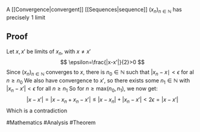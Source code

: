 A [[Convergence|convergent]] [[Sequences|sequence]] $(x_{n})_{n\in\mathbb{N}}$ has precisely $\hspace{0pt}1$ limit
## Proof
Let $x,x'$ be limits of $x_{n}$, with $x\neq x'$
$$
\epsilon=\frac{|x-x'|}{2}>0
$$
Since $(x_{n})_{n\in\mathbb{N}}$ converges to $x$, there is $n_{0}\in\mathbb{N}$ such that $|x_{n}-x\mid<\epsilon$ for al $n\geq n_{0}$
We also have convergence to $x'$, so there exists some $n_{1}\in\mathbb{N}$ with $|x_{n}-x'|<\epsilon$ for all $n\geq n_{1}$
So for $n\geq \text{max}(n_{0},n_{1})$, we now get:
$$
|x-x'|=|x-x_{n}+x_{n}-x'|\leq |x-x_{n}|+|x_{n}-x'|<2\epsilon=|x-x'|
$$
Which is a contradiction

#Mathematics #Analysis #Theorem 